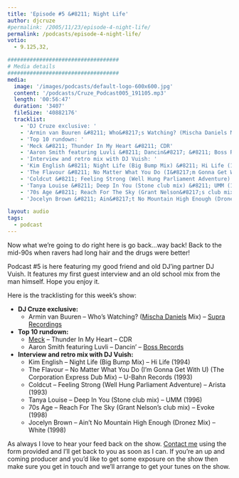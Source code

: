 ```yaml
---
title: 'Episode #5 &#8211; Night Life'
author: djcruze
#permalink: /2005/11/23/episode-4-night-life/
permalink: /podcasts/episode-4-night-life/
votio:
  - 9.125,32,

###################################
# Media details
###################################
media:
  image: '/images/podcasts/default-logo-600x600.jpg'
  content: '/podcasts/Cruze_Podcast005_191105.mp3'
  length: '00:56:47'
  duration: '3407'
  fileSize: '40882176'
  tracklist:
    - 'DJ Cruze exclusive: '
    - 'Armin van Buuren &#8211; Who&#8217;s Watching? (Mischa Daniels Mix) &#8211; Supra Recordings'
    - 'Top 10 rundown: '
    - 'Meck &#8211; Thunder In My Heart &#8211; CDR'
    - 'Aaron Smith featuring Luvli &#8211; Dancin&#8217; &#8211; Boss Records'
    - 'Interview and retro mix with DJ Vuish: '
    - 'Kim English &#8211; Night Life (Big Bump Mix) &#8211; Hi Life (1994)'
    - 'The Flavour &#8211; No Matter What You Do (I&#8217;m Gonna Get With U) (The Corporation Express Dub Mix) &#8211; U-Bahn Records (1993)'
    - 'Coldcut &#8211; Feeling Strong (Well Hung Parliament Adventure) &#8211; Arista (1993)'
    - 'Tanya Louise &#8211; Deep In You (Stone club mix) &#8211; UMM (1996)'
    - '70s Age &#8211; Reach For The Sky (Grant Nelson&#8217;s club mix) &#8211; Evoke (1998)'
    - 'Jocelyn Brown &#8211; Ain&#8217;t No Mountain High Enough (Dronez Mix) &#8211; White (1998)'

layout: audio
tags:
  - podcast
---
```


Now what we&#8217;re going to do right here is go back&#8230;way back! Back to the mid-90s when ravers had long hair and the drugs were better!

Podcast #5 is here featuring my good friend and old DJ&#8217;ing partner DJ Vuish. It features my first guest interview and an old school mix from the man himself. Hope you enjoy it.

Here is the tracklisting for this week&#8217;s show:

- **DJ Cruze exclusive:**
  - Armin van Buuren &#8211; Who&#8217;s Watching? ([Mischa Daniels][3] Mix) &#8211; [Supra Recordings][4]
- **Top 10 rundown:**
  - [Meck][5] &#8211; Thunder In My Heart &#8211; CDR
  - Aaron Smith featuring Luvli &#8211; Dancin&#8217; &#8211; [Boss Records][6]
- **Interview and retro mix with DJ Vuish:**
  - Kim English &#8211; Night Life (Big Bump Mix) &#8211; Hi Life (1994)
  - The Flavour &#8211; No Matter What You Do (I&#8217;m Gonna Get With U) (The Corporation Express Dub Mix) &#8211; U-Bahn Records (1993)
  - Coldcut &#8211; Feeling Strong (Well Hung Parliament Adventure) &#8211; Arista (1993)
  - Tanya Louise &#8211; Deep In You (Stone club mix) &#8211; UMM (1996)
  - 70s Age &#8211; Reach For The Sky (Grant Nelson&#8217;s club mix) &#8211; Evoke (1998)
  - Jocelyn Brown &#8211; Ain&#8217;t No Mountain High Enough (Dronez Mix) &#8211; White (1998)

As always I love to hear your feed back on the show. [Contact me][7] using the form provided and I&#8217;ll get back to you as soon as I can. If you&#8217;re an up and coming producer and you&#8217;d like to get some exposure on the show then make sure you get in touch and we&#8217;ll arrange to get your tunes on the show.

[1]: http://www.djcruzeaudio.co.uk/podcasts/Cruze_Podcast005_191105.mp3
[2]: http://www.djcruze.co.uk/cms/podcasts/feed/rss2
[3]: http://www.mischadaniels.com/
[4]: http://www.sillyspider.com/
[5]: http://www.djleedagger.co.uk/
[6]: http://www.bossrecords.co.uk/
[7]: /contact
